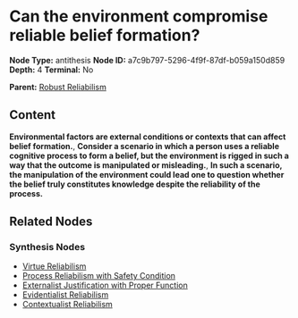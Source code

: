 # Can the environment compromise reliable belief formation?

**Node Type:** antithesis
**Node ID:** a7c9b797-5296-4f9f-87df-b059a150d859
**Depth:** 4
**Terminal:** No

**Parent:** [Robust Reliabilism](robust-reliabilism-synthesis-0b7e4795-4444-40f7-bc9f-df17f3f3f52b.md)

## Content

**Environmental factors are external conditions or contexts that can affect belief formation.**, **Consider a scenario in which a person uses a reliable cognitive process to form a belief, but the environment is rigged in such a way that the outcome is manipulated or misleading.**, **In such a scenario, the manipulation of the environment could lead one to question whether the belief truly constitutes knowledge despite the reliability of the process.**

## Related Nodes

### Synthesis Nodes

- [Virtue Reliabilism](virtue-reliabilism-synthesis-77e2c601-b5d0-4afc-936a-3a6b1ef19f98.md)
- [Process Reliabilism with Safety Condition](process-reliabilism-with-safety-condition-synthesis-4e989059-eb1c-4ee9-92e1-c4dd4ed31462.md)
- [Externalist Justification with Proper Function](externalist-justification-with-proper-function-synthesis-93550635-fda2-451e-8f6e-21d9a2095119.md)
- [Evidentialist Reliabilism](evidentialist-reliabilism-synthesis-bb179389-cff0-401c-b84e-2b2f2981e621.md)
- [Contextualist Reliabilism](contextualist-reliabilism-synthesis-cae66b4f-dba6-4cd3-93dc-9f9c3dcde155.md)
